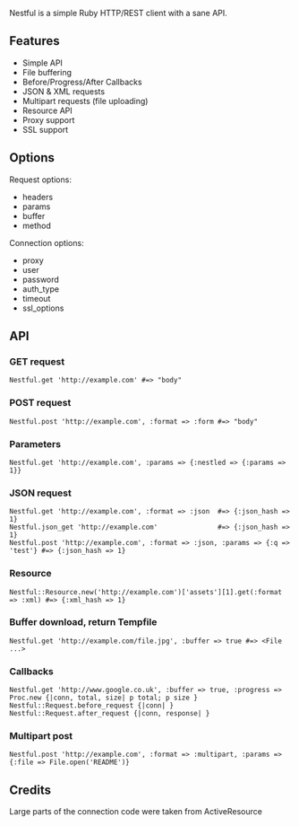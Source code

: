 Nestful is a simple Ruby HTTP/REST client with a sane API. 

## Features

  * Simple API
  * File buffering
  * Before/Progress/After Callbacks
  * JSON & XML requests
  * Multipart requests (file uploading)
  * Resource API
  * Proxy support
  * SSL support

## Options

Request options:

  * headers
  * params
  * buffer
  * method

Connection options:

  * proxy
  * user
  * password
  * auth_type
  * timeout
  * ssl_options

## API
  
### GET request

    Nestful.get 'http://example.com' #=> "body"

### POST request

    Nestful.post 'http://example.com', :format => :form #=> "body"
    
### Parameters

    Nestful.get 'http://example.com', :params => {:nestled => {:params => 1}}

### JSON request

    Nestful.get 'http://example.com', :format => :json  #=> {:json_hash => 1}
    Nestful.json_get 'http://example.com'               #=> {:json_hash => 1}
    Nestful.post 'http://example.com', :format => :json, :params => {:q => 'test'} #=> {:json_hash => 1}
  
### Resource

    Nestful::Resource.new('http://example.com')['assets'][1].get(:format => :xml) #=> {:xml_hash => 1}

### Buffer download, return Tempfile

    Nestful.get 'http://example.com/file.jpg', :buffer => true #=> <File ...>

### Callbacks

    Nestful.get 'http://www.google.co.uk', :buffer => true, :progress => Proc.new {|conn, total, size| p total; p size }
    Nestful::Request.before_request {|conn| }
    Nestful::Request.after_request {|conn, response| }

### Multipart post

    Nestful.post 'http://example.com', :format => :multipart, :params => {:file => File.open('README')}

## Credits
  Large parts of the connection code were taken from ActiveResource
